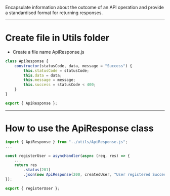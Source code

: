 Encapsulate information about the outcome of an API operation and provide a standardised format for returning responses.

---
# Create file in Utils folder

- Create a file name ApiResponse.js

```javascript
class ApiResponse {
    constructor(statusCode, data, message = "Success") {
        this.statusCode = statusCode;
        this.data = data;
        this.message = message;
        this.success = statusCode < 400;
    }
}

export { ApiResponse };
```

---
# How to use the ApiResponse class

```javascript
import { ApiResponse } from "../utils/ApiResponse.js";
...

const registerUser = asyncHandler(async (req, res) => {
    ...
    return res
        .status(201)
        .json(new ApiResponse(200, createdUser, "User registered Succesfully"));
});

export { registerUser };
```